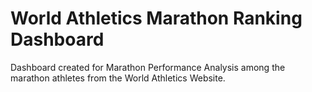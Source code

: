 # World Athletics Marathon Ranking Dashboard

Dashboard created for Marathon Performance Analysis among the marathon athletes from the World Athletics Website.
